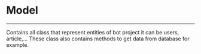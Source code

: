 # Model
_______

Contains all class that represent entities of bot project it can be users, article,...
These class also contains methods to get data from database for example.